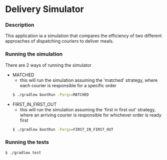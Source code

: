 # Delivery Simulator

### Description
This application ia a simulation that compares the efficiency of two different approaches of dispatching couriers to deliver meals. 

### Running the simulation
There are 2 ways of running the simulator 
- MATCHED
    - this will run the simulation assuming the 'matched' strategy, where each courier is responsible for a specific order
    ```bash
    $ ./gradlew bootRun -Pargs=MATCHED
    ```
- FIRST_IN_FIRST_OUT
    - this will run the simulation assuming the 'first in first out' strategy, where an arriving courier is responsible for whichever order is ready first
    ```bash
    $ ./gradlew bootRun -Pargs=FIRST_IN_FIRST_OUT
    ```

### Running the tests
```bash
$ ./gradlew test
```
